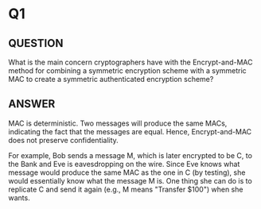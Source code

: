 # Q1

## QUESTION

What is the main concern cryptographers have with the Encrypt-and-MAC method for combining a symmetric encryption scheme with a symmetric MAC to create a symmetric authenticated encryption scheme?

## ANSWER

MAC is deterministic. Two messages will produce the same MACs, indicating the fact that the messages are equal. Hence, Encrypt-and-MAC does not preserve confidentiality.

For example, Bob sends a message M, which is later encrypted to be C, to the Bank and Eve is eavesdropping on the wire. Since Eve knows what message would produce the same MAC as the one in C (by testing), she would essentially know what the message M is. One thing she can do is to replicate C and send it again (e.g., M means "Transfer $100") when she wants.